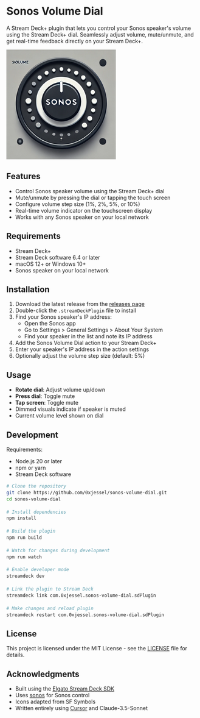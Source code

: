 # Sonos Volume Dial

A Stream Deck+ plugin that lets you control your Sonos speaker's volume using the Stream Deck+ dial. Seamlessly adjust volume, mute/unmute, and get real-time feedback directly on your Stream Deck+.

![Stream Deck+ Sonos Volume Control](com.0xjessel.sonos-volume-dial.sdPlugin/imgs/plugin/icon.png)

## Features

- Control Sonos speaker volume using the Stream Deck+ dial
- Mute/unmute by pressing the dial or tapping the touch screen
- Configure volume step size (1%, 2%, 5%, or 10%)
- Real-time volume indicator on the touchscreen display
- Works with any Sonos speaker on your local network

## Requirements

- Stream Deck+
- Stream Deck software 6.4 or later
- macOS 12+ or Windows 10+
- Sonos speaker on your local network

## Installation

1. Download the latest release from the [releases page](https://github.com/0xjessel/sonos-volume-dial/releases)
2. Double-click the `.streamDeckPlugin` file to install
3. Find your Sonos speaker's IP address:
   - Open the Sonos app
   - Go to Settings > General Settings > About Your System
   - Find your speaker in the list and note its IP address
4. Add the Sonos Volume Dial action to your Stream Deck+
5. Enter your speaker's IP address in the action settings
6. Optionally adjust the volume step size (default: 5%)

## Usage

- **Rotate dial**: Adjust volume up/down
- **Press dial**: Toggle mute
- **Tap screen**: Toggle mute
- Dimmed visuals indicate if speaker is muted
- Current volume level shown on dial

## Development

Requirements:

- Node.js 20 or later
- npm or yarn
- Stream Deck software

```bash
# Clone the repository
git clone https://github.com/0xjessel/sonos-volume-dial.git
cd sonos-volume-dial

# Install dependencies
npm install

# Build the plugin
npm run build

# Watch for changes during development
npm run watch

# Enable developer mode
streamdeck dev

# Link the plugin to Stream Deck
streamdeck link com.0xjessel.sonos-volume-dial.sdPlugin

# Make changes and reload plugin
streamdeck restart com.0xjessel.sonos-volume-dial.sdPlugin
```

## License

This project is licensed under the MIT License - see the [LICENSE](LICENSE) file for details.

## Acknowledgments

- Built using the [Elgato Stream Deck SDK](https://developer.elgato.com/documentation/stream-deck/)
- Uses [sonos](https://github.com/bencevans/node-sonos) for Sonos control
- Icons adapted from SF Symbols
- Written entirely using [Cursor](https://cursor.sh/) and Claude-3.5-Sonnet
